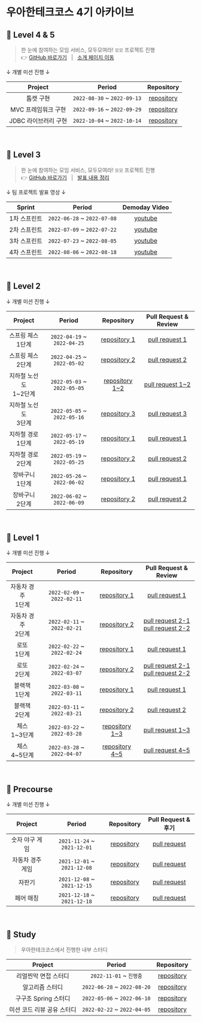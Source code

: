 # 우아한테크코스 4기 아카이브

## 📘 Level 4 & 5

> 한 눈에 참여하는 모임 서비스, 모두모여라! `모모` 프로젝트 진행  
> 👉 [GitHub 바로가기](https://github.com/woowacourse-teams/2022-momo) &nbsp; | &nbsp;
> [소개 페이지 이동](https://sites.google.com/woowahan.com/woowacourse-demo-4th/%ED%94%84%EB%A1%9C%EC%A0%9D%ED%8A%B8/%EB%AA%A8%EB%AA%A8)

↓ 개별 미션 진행 ↓

|   Project   | Period |                         Repository                         |
|:-----------:|:-----:|:----------------------------------------------------------:|
|    톰캣 구현    |`2022-08-30` ~ `2022-09-13`|[repository](https://github.com/sinb57/jwp-dashboard-http)  |
|MVC 프레임워크 구현 |`2022-09-16` ~ `2022-09-29`| [repository](https://github.com/sinb57/jwp-dashboard-mvc)  |
|JDBC 라이브러리 구현|`2022-10-04` ~ `2022-10-14`| [repository](https://github.com/sinb57/jwp-dashboard-jdbc) |

<br/>

## 📗 Level 3

> 한 눈에 참여하는 모임 서비스, 모두모여라! `모모` 프로젝트 진행  
> 👉 [GitHub 바로가기](https://github.com/woowacourse-teams/2022-momo) &nbsp; | &nbsp;
> [발표 내용 정리](https://sites.google.com/woowahan.com/woowacourse-demo-4th/%ED%94%84%EB%A1%9C%EC%A0%9D%ED%8A%B8/%EB%AA%A8%EB%AA%A8/%EB%B0%9C%ED%91%9C-%EC%98%81%EC%83%81)

↓ 팀 프로젝트 발표 영상 ↓

| Sprint |          Period           |                 Demoday Video                 |
|:-----:|:-------------------------:|:---------------------------------------------:|
|1차 스프린트|`2022-06-28` ~ `2022-07-08`|     [youtube](https://youtu.be/-86HlsrqgJY)     |
|2차 스프린트|`2022-07-09` ~ `2022-07-22`| [youtube](https://youtu.be/FvhTuj_Cxvk) |
|3차 스프린트|`2022-07-23` ~ `2022-08-05`| [youtube](https://youtu.be/W5Rloao4zuQ) |
|4차 스프린트|`2022-08-06` ~ `2022-08-18`| [youtube](https://youtu.be/Qa944GNc2ec) |

<br/>

## 📒 Level 2

↓ 개별 미션 진행 ↓

| Project | Period | Repository |                           Pull Request & Review                           |
|:-----:|:-----:|:---:|:-------------------------------------------------------------------------:|
|스프링 체스 <br> 1단계|`2022-04-19` ~ `2022-04-25`|[repository 1](https://github.com/sinb57/jwp-chess/tree/step1)|    [pull request 1](https://github.com/woowacourse/jwp-chess/pull/387)    |
|스프링 체스 <br> 2단계|`2022-04-25` ~ `2022-05-02`|[repository 2](https://github.com/sinb57/jwp-chess/tree/step2)|    [pull request 2](https://github.com/woowacourse/jwp-chess/pull/471)    |
|지하철 노선도 <br> 1~2단계|`2022-05-03` ~ `2022-05-05`|[repository 1~2](https://github.com/sinb57/atdd-subway-map/tree/step1)|[pull request 1~2](https://github.com/woowacourse/atdd-subway-map/pull/233)|
|지하철 노선도 <br> 3단계|`2022-05-05` ~ `2022-05-16`|[repository 3](https://github.com/sinb57/atdd-subway-map/tree/step2)| [pull request 3](https://github.com/woowacourse/atdd-subway-map/pull/334) |
|지하철 경로 <br> 1단계|`2022-05-17` ~ `2022-05-19`|[repository 1](https://github.com/sinb57/atdd-subway-path/tree/step1)|[pull request 1](https://github.com/woowacourse/atdd-subway-path/pull/246) |
|지하철 경로 <br> 2단계|`2022-05-19` ~ `2022-05-25`|[repository 2](https://github.com/sinb57/atdd-subway-path/tree/step2)|[pull request 2](https://github.com/woowacourse/atdd-subway-path/pull/328) |
|장바구니 <br> 1단계|`2022-05-26` ~ `2022-06-02`|[repository 1](https://github.com/sinb57/jwp-shopping-cart/tree/step1)|[pull request 1](https://github.com/woowacourse/jwp-shopping-cart/pull/64) |
|장바구니 <br> 2단계|`2022-06-02` ~ `2022-06-09`|[repository 2](https://github.com/sinb57/jwp-shopping-cart/tree/step2)|[pull request 2](https://github.com/woowacourse/jwp-shopping-cart/pull/147) |

<br>

## 📙 Level 1

↓ 개별 미션 진행 ↓

| Project | Period |                              Repository                              |                                                                   Pull Request & Review                                                                    |
|:-----:|:-----:|:--------------------------------------------------------------------:|:----------------------------------------------------------------------------------------------------------------------------------------------------------:|
|자동차 경주 <br> 1단계|`2022-02-09` ~ `2022-02-11`| [repository 1](https://github.com/sinb57/java-racingcar/tree/sinb57) |                                          [pull request 1](https://github.com/woowacourse/java-racingcar/pull/287)                                          |
|자동차 경주 <br> 2단계|`2022-02-11` ~ `2022-02-21`| [repository 2](https://github.com/sinb57/java-racingcar/tree/step2)  | [pull request 2-1](https://github.com/woowacourse/java-racingcar/pull/410) <br> [pull request 2-2](https://github.com/woowacourse/java-racingcar/pull/425) |
|로또 <br> 1단계|`2022-02-22` ~ `2022-02-24`|   [repository 1](https://github.com/sinb57/java-lotto/tree/step1)    |                                            [pull request 1](https://github.com/woowacourse/java-lotto/pull/387)                                            |
|로또 <br> 2단계|`2022-02-24` ~ `2022-03-07`| [repository 2](https://github.com/sinb57/java-lotto/tree/step2-more) | [pull request 2-1](https://github.com/woowacourse/java-lotto/pull/461) <br> [pull request 2-2](https://github.com/woowacourse/java-lotto/pull/504) |
|블랙잭 <br> 1단계|`2022-03-08` ~ `2022-03-11`| [repository 1](https://github.com/sinb57/java-blackjack/tree/step1)  |                                          [pull request 1](https://github.com/woowacourse/java-blackjack/pull/265)                                          |
|블랙잭 <br> 2단계|`2022-03-11` ~ `2022-03-21`| [repository 2](https://github.com/sinb57/java-blackjack/tree/step2)  |                                          [pull request 2](https://github.com/woowacourse/java-blackjack/pull/352)                                          |
|체스 <br> 1~3단계|`2022-03-22` ~ `2022-03-28`|  [repository 1~3](https://github.com/sinb57/java-chess/tree/step1)   |                                           [pull request 1~3](https://github.com/woowacourse/java-chess/pull/298)                                           |
|체스 <br> 4~5단계|`2022-03-28` ~ `2022-04-07`|  [repository 4~5](https://github.com/sinb57/java-chess/tree/step2)   |                                           [pull request 4~5](https://github.com/woowacourse/java-chess/pull/399)                                           |

<br>

## 📕 Precourse

↓ 개별 미션 진행 ↓

| Project | Period |                                    Repository                                     |                                  Pull Request & 후기                                   |
|:---:|:---:|:---------------------------------------------------------------------------------:|:------------------------------------------------------------------------------------:|
|숫자 야구 게임|`2021-11-24` ~ `2021-12-01`|    [repository](https://github.com/sinb57/java-baseball-precourse/tree/sinb57)    |   [pull request](https://github.com/woowacourse/java-baseball-precourse/pull/500)    |
|자동차 경주 게임|`2021-12-01` ~ `2021-12-08`|   [repository](https://github.com/sinb57/java-racingcar-precourse/tree/sinb57)    |   [pull request](https://github.com/woowacourse/java-racingcar-precourse/pull/490)   |
|자판기|`2021-12-08` ~ `2021-12-15`| [repository](https://github.com/sinb57/java-vendingmachine-precourse/tree/sinb57) | [pull request](https://github.com/woowacourse/java-vendingmachine-precourse/pull/84) |
|페어 매칭|`2021-12-18` ~ `2021-12-18`|  [repository](https://github.com/sinb57/java-pairmatching-precourse/tree/sinb57)  | [pull request](https://github.com/woowacourse/java-pairmatching-precourse/pull/108)  |

<br/>

## 📔 Study

> 우아한테크코스에서 진행한 내부 스터디

|     Project     | Period | Repository |
|:---------------:|:---:|:---:|
|   리얼찐막 면접 스터디   |`2022-11-01` ~ `진행중`|[repository](https://github.com/woowacourse-study/2022-real-jjin-mak)|
|    알고리즘 스터디     |`2022-06-28` ~ `2022-08-20`|[repository](https://github.com/woowacourse-study/2022-lv3-algorithm-study)|
| 구구조 Spring 스터디  |`2022-05-06` ~ `2022-06-10`|[repository](https://github.com/woowacourse-study/2022-gugu-spring-study)|
| 미션 코드 리뷰 공유 스터디 |`2022-02-22` ~ `2022-04-05`|[repository](https://github.com/woowacourse-study/2022-back-end-code-review-study)|
